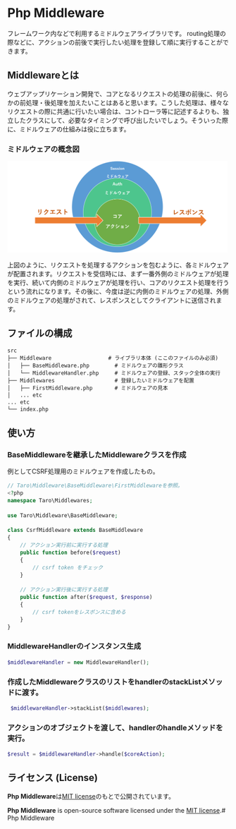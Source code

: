 # Php Middleware

フレームワーク内などで利用するミドルウェアライブラリです。 routing処理の際などに、アクションの前後で実行したい処理を登録して順に実行することができます。

## Middlewareとは

ウェブアップリケーション開発で、コアとなるリクエストの処理の前後に、何らかの前処理・後処理を加えたいことはあると思います。こうした処理は、様々なリクエストの際に共通に行いたい場合は、コントローラ等に記述するよりも、独立したクラスにして、必要なタイミングで呼び出したいでしょう。そういった際に、ミドルウェアの仕組みは役に立ちます。

### ミドルウェアの概念図

<img src=".\middleware.png" width="500">



上図のように、リクエストを処理するアクションを包むように、各ミドルウェアが配置されます。リクエストを受信時には、まず一番外側のミドルウェアが処理を実行、続いて内側のミドルウェアが処理を行い、コアのリクエスト処理を行うという流れになります。その後に、今度は逆に内側のミドルウェアの処理、外側のミドルウェアの処理がされて、レスポンスとしてクライアントに送信されます。

## ファイルの構成

```
src
├── Middleware					# ライブラリ本体 (ここのファイルのみ必須)
│   ├── BaseMiddleware.php        # ミドルウェアの雛形クラス
│   └── MiddlewareHandler.php     # ミドルウェアの登録、スタック全体の実行
├── Middlewares                   # 登録したいミドルウェアを配置
│   ├── FirstMiddleware.php       # ミドルウェアの見本
│   ... etc
... etc
└── index.php
```



## 使い方

### BaseMiddlewareを継承したMiddlewareクラスを作成

例としてCSRF処理用のミドルウェアを作成したもの。

```php
// Taro\Middleware\BaseMiddleware\FirstMiddlewareを参照。
<?php
namespace Taro\Middlewares;

use Taro\Middleware\BaseMiddleware;

class CsrfMiddleware extends BaseMiddleware
{
    // アクション実行前に実行する処理
    public function before($request)
    {
		// csrf token をチェック
    }
    
    // アクション実行後に実行する処理
    public function after($request, $response)
    {
		// csrf tokenをレスポンスに含める
    }
}
```

### MiddlewareHandlerのインスタンス生成

```php
$middlewareHandler = new MiddlewareHandler();
```

### 作成したMiddlewareクラスのリストをhandlerのstackListメソッドに渡す。

```php
 $middlewareHandler->stackList($middlewares);
```

### アクションのオブジェクトを渡して、handlerのhandleメソッドを実行。

```php
$result = $middlewareHandler->handle($coreAction);
```



## ライセンス (License)

**Php Middleware**は[MIT license](https://opensource.org/licenses/MIT)のもとで公開されています。

**Php Middleware** is open-source software licensed under the [MIT license](https://opensource.org/licenses/MIT).# Php Middleware
